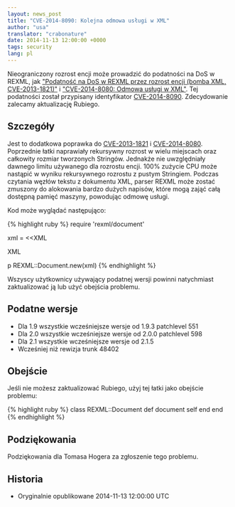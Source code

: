 ```yaml
---
layout: news_post
title: "CVE-2014-8090: Kolejna odmowa usługi w XML"
author: "usa"
translator: "crabonature"
date: 2014-11-13 12:00:00 +0000
tags: security
lang: pl
---
```


Nieograniczony rozrost encji może prowadzić do podatności na DoS w REXML, jak
["Podatność na DoS w REXML przez rozrost encji (bomba XML, CVE-2013-1821)"](https://www.ruby-lang.org/pl/news/2013/02/22/rexml-dos-2013-02-22/)
i ["CVE-2014-8080: Odmowa usługi w XML"](https://www.ruby-lang.org/pl/news/2014/10/27/rexml-dos-cve-2014-8080/).
Tej podatności został przypisany identyfikator
[CVE-2014-8090](http://cve.mitre.org/cgi-bin/cvename.cgi?name=CVE-2014-8090).
Zdecydowanie zalecamy aktualizację Rubiego.

## Szczegóły

Jest to dodatkowa poprawka do
[CVE-2013-1821](https://www.ruby-lang.org/pl/news/2013/02/22/rexml-dos-2013-02-22/)
i [CVE-2014-8080](https://www.ruby-lang.org/pl/news/2014/10/27/rexml-dos-cve-2014-8080/).
Poprzednie łatki naprawiały rekursywny rozrost w wielu miejscach oraz całkowity rozmiar
tworzonych Stringów. Jednakże nie uwzględniały dawnego limitu używanego dla rozrostu encji.
100% zużycie CPU może nastąpić w wyniku rekursywnego rozrostu z pustym Stringiem.
Podczas czytania węzłów tekstu z dokumentu XML, parser REXML może zostać zmuszony
do alokowania bardzo dużych napisów, które mogą zająć całą dostępną pamięć maszyny,
powodując odmowę usługi.

Kod może wyglądać następująco:

{% highlight ruby %}
require 'rexml/document'

xml = <<XML
<!DOCTYPE root [
  # ENTITY expansion vector
]>
<cd></cd>
XML

p REXML::Document.new(xml)
{% endhighlight %}

Wszyscy użytkownicy używający podatnej wersji powinni natychmiast zaktualizować
ją lub użyć obejścia problemu.

## Podatne wersje

* Dla 1.9 wszystkie wcześniejsze wersje od 1.9.3 patchlevel 551
* Dla 2.0 wszystkie wcześniejsze wersje od 2.0.0 patchlevel 598
* Dla 2.1 wszystkie wcześniejsze wersje od 2.1.5
* Wcześniej niż rewizja trunk 48402

## Obejście

Jeśli nie możesz zaktualizować Rubiego, użyj tej łatki jako obejście problemu:

{% highlight ruby %}
class REXML::Document
  def document
    self
  end
end
{% endhighlight %}

## Podziękowania

Podziękowania dla Tomasa Hogera za zgłoszenie tego problemu.

## Historia

* Oryginalnie opublikowane 2014-11-13 12:00:00 UTC
